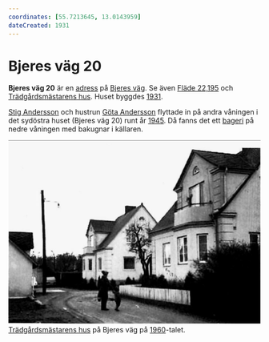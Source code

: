 ```yaml
---
coordinates: [55.7213645, 13.0143959]
dateCreated: 1931
---
```


# Bjeres väg 20

**Bjeres väg 20** är en [adress](adress) på [Bjeres väg](bjeres%20väg). Se även [Fläde 22,195](fläde%2022,195) och [Trädgårdsmästarens hus](trädgårdsmästarens%20hus). Huset byggdes [1931](1931).

[Stig Andersson](stig%20andersson) och hustrun [Göta Andersson](göta%20andersson) flyttade in på andra våningen i det sydöstra huset (Bjeres väg 20) runt år [1945](1945). Då fanns det ett [bageri](bageri) på nedre våningen med bakugnar i källaren.

![Bjerehof_005](images/bjerehof_005.png)
[Trädgårdsmästarens hus](trädgårdsmästarens%20hus) på Bjeres väg på [1960](1960)-talet.
